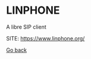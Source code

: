 # LINPHONE
 
 A libre SIP client
 
 SITE: https://www.linphone.org/

 [Go back](https://portable-linux-apps.github.io/apps.html)
